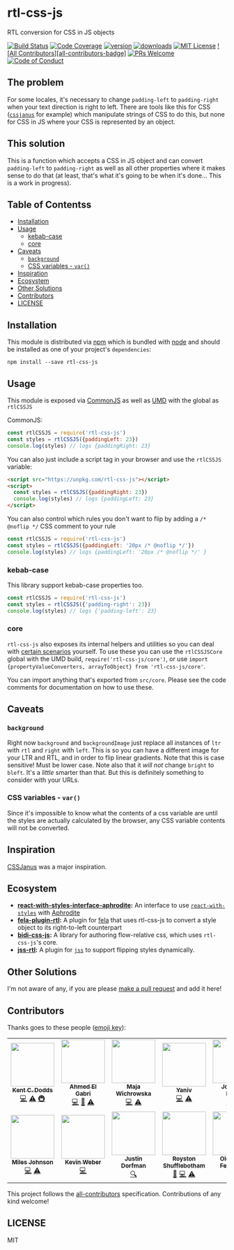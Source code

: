 # rtl-css-js

RTL conversion for CSS in JS objects

<!-- prettier-ignore-start -->
[![Build Status][build-badge]][build]
[![Code Coverage][coverage-badge]][coverage]
[![version][version-badge]][package]
[![downloads][downloads-badge]][npmtrends]
[![MIT License][license-badge]][license]
[![All Contributors][all-contributors-badge]](#contributors-)
[![PRs Welcome][prs-badge]][prs]
[![Code of Conduct][coc-badge]][coc]
<!-- prettier-ignore-end -->

## The problem

For some locales, it's necessary to change `padding-left` to `padding-right`
when your text direction is right to left. There are tools like this for CSS
([`cssjanus`](https://github.com/cssjanus/cssjanus) for example) which
manipulate strings of CSS to do this, but none for CSS in JS where your CSS is
represented by an object.

## This solution

This is a function which accepts a CSS in JS object and can convert
`padding-left` to `padding-right` as well as all other properties where it makes
sense to do that (at least, that's what it's going to be when it's done... This
is a work in progress).

## Table of Contentss

<!-- START doctoc generated TOC please keep comment here to allow auto update -->
<!-- DON'T EDIT THIS SECTION, INSTEAD RE-RUN doctoc TO UPDATE -->

- [Installation](#installation)
- [Usage](#usage)
  - [kebab-case](#kebab-case)
  - [core](#core)
- [Caveats](#caveats)
  - [`background`](#background)
  - [CSS variables - `var()`](#css-variables---var)
- [Inspiration](#inspiration)
- [Ecosystem](#ecosystem)
- [Other Solutions](#other-solutions)
- [Contributors](#contributors)
- [LICENSE](#license)

<!-- END doctoc generated TOC please keep comment here to allow auto update -->

## Installation

This module is distributed via [npm][npm] which is bundled with [node][node] and
should be installed as one of your project's `dependencies`:

```
npm install --save rtl-css-js
```

## Usage

This module is exposed via [CommonJS](http://wiki.commonjs.org/wiki/CommonJS) as
well as [UMD](https://github.com/umdjs/umd) with the global as `rtlCSSJS`

CommonJS:

```javascript
const rtlCSSJS = require('rtl-css-js')
const styles = rtlCSSJS({paddingLeft: 23})
console.log(styles) // logs {paddingRight: 23}
```

You can also just include a script tag in your browser and use the `rtlCSSJS`
variable:

```html
<script src="https://unpkg.com/rtl-css-js"></script>
<script>
  const styles = rtlCSSJS({paddingRight: 23})
  console.log(styles) // logs {paddingLeft: 23}
</script>
```

You can also control which rules you don't want to flip by adding a
`/* @noflip */` CSS comment to your rule

```javascript
const rtlCSSJS = require('rtl-css-js')
const styles = rtlCSSJS({paddingLeft: '20px /* @noflip */'})
console.log(styles) // logs {paddingLeft: '20px /* @noflip */' }
```

### kebab-case

This library support kebab-case properties too.

```javascript
const rtlCSSJS = require('rtl-css-js')
const styles = rtlCSSJS({'padding-right': 23})
console.log(styles) // logs {'padding-left': 23}
```

### core

`rtl-css-js` also exposes its internal helpers and utilities so you can deal
with [certain scenarios](https://github.com/kentcdodds/rtl-css-js/pull/22)
yourself. To use these you can use the `rtlCSSJSCore` global with the UMD build,
`require('rtl-css-js/core')`, or use
`import {propertyValueConverters, arrayToObject} from 'rtl-css-js/core'`.

You can import anything that's exported from `src/core`. Please see the code
comments for documentation on how to use these.

## Caveats

### `background`

Right now `background` and `backgroundImage` just replace all instances of `ltr`
with `rtl` and `right` with `left`. This is so you can have a different image
for your LTR and RTL, and in order to flip linear gradients. Note that this is
case sensitive! Must be lower case. Note also that it _will not_ change `bright`
to `bleft`. It's a _little_ smarter than that. But this is definitely something
to consider with your URLs.

### CSS variables - `var()`

Since it's impossible to know what the contents of a css variable are until the
styles are actually calculated by the browser, any CSS variable contents will
not be converted.

## Inspiration

[CSSJanus](https://github.com/cssjanus/cssjanus) was a major inspiration.

## Ecosystem

- **[react-with-styles-interface-aphrodite](https://github.com/airbnb/react-with-styles-interface-aphrodite):**
  An interface to use
  [`react-with-styles`](https://github.com/airbnb/react-with-styles) with
  [Aphrodite](https://github.com/khan/aphrodite)
- **[fela-plugin-rtl](https://www.npmjs.com/package/fela-plugin-rtl):** A plugin
  for [fela](http://fela.js.org/) that uses rtl-css-js to convert a style object
  to its right-to-left counterpart
- **[bidi-css-js](https://github.com/TxHawks/bidi-css-js):** A library for
  authoring flow-relative css, which uses `rtl-css-js`'s core.
- **[jss-rtl](https://github.com/alitaheri/jss-rtl):** A plugin for
  [`jss`](https://github.com/cssinjs/jss) to support flipping styles
  dynamically.

## Other Solutions

I'm not aware of any, if you are please
[make a pull request](http://makeapullrequest.com) and add it here!

## Contributors

Thanks goes to these people ([emoji key][emojis]):

<!-- ALL-CONTRIBUTORS-LIST:START - Do not remove or modify this section -->
<!-- prettier-ignore-start -->
<!-- markdownlint-disable -->
<table>
  <tr>
    <td align="center"><a href="https://kentcdodds.com"><img src="https://avatars.githubusercontent.com/u/1500684?v=3?s=100" width="100px;" alt=""/><br /><sub><b>Kent C. Dodds</b></sub></a><br /><a href="https://github.com/kentcdodds/rtl-css-js/commits?author=kentcdodds" title="Code">💻</a> <a href="https://github.com/kentcdodds/rtl-css-js/commits?author=kentcdodds" title="Tests">⚠️</a> <a href="#infra-kentcdodds" title="Infrastructure (Hosting, Build-Tools, etc)">🚇</a></td>
    <td align="center"><a href="https://gabri.me"><img src="https://avatars.githubusercontent.com/u/63876?v=3?s=100" width="100px;" alt=""/><br /><sub><b>Ahmed El Gabri</b></sub></a><br /><a href="https://github.com/kentcdodds/rtl-css-js/commits?author=ahmedelgabri" title="Code">💻</a> <a href="https://github.com/kentcdodds/rtl-css-js/commits?author=ahmedelgabri" title="Documentation">📖</a> <a href="https://github.com/kentcdodds/rtl-css-js/commits?author=ahmedelgabri" title="Tests">⚠️</a></td>
    <td align="center"><a href="https://github.com/majapw"><img src="https://avatars1.githubusercontent.com/u/1383861?v=4?s=100" width="100px;" alt=""/><br /><sub><b>Maja Wichrowska</b></sub></a><br /><a href="https://github.com/kentcdodds/rtl-css-js/commits?author=majapw" title="Code">💻</a> <a href="https://github.com/kentcdodds/rtl-css-js/commits?author=majapw" title="Tests">⚠️</a></td>
    <td align="center"><a href="https://github.com/yzimet"><img src="https://avatars2.githubusercontent.com/u/6600720?v=4?s=100" width="100px;" alt=""/><br /><sub><b>Yaniv</b></sub></a><br /><a href="https://github.com/kentcdodds/rtl-css-js/commits?author=yzimet" title="Code">💻</a> <a href="https://github.com/kentcdodds/rtl-css-js/commits?author=yzimet" title="Tests">⚠️</a></td>
    <td align="center"><a href="https://github.com/TxHawks"><img src="https://avatars2.githubusercontent.com/u/5658514?v=4?s=100" width="100px;" alt=""/><br /><sub><b>Jonathan Pollak</b></sub></a><br /><a href="https://github.com/kentcdodds/rtl-css-js/commits?author=TxHawks" title="Code">💻</a> <a href="https://github.com/kentcdodds/rtl-css-js/commits?author=TxHawks" title="Tests">⚠️</a></td>
    <td align="center"><a href="https://github.com/alitaheri"><img src="https://avatars1.githubusercontent.com/u/8528759?v=4?s=100" width="100px;" alt=""/><br /><sub><b>Ali Taheri Moghaddar</b></sub></a><br /><a href="https://github.com/kentcdodds/rtl-css-js/commits?author=alitaheri" title="Code">💻</a> <a href="https://github.com/kentcdodds/rtl-css-js/commits?author=alitaheri" title="Documentation">📖</a> <a href="https://github.com/kentcdodds/rtl-css-js/commits?author=alitaheri" title="Tests">⚠️</a></td>
    <td align="center"><a href="https://github.com/garrettberg"><img src="https://avatars0.githubusercontent.com/u/844459?v=4?s=100" width="100px;" alt=""/><br /><sub><b>garrettberg</b></sub></a><br /><a href="https://github.com/kentcdodds/rtl-css-js/commits?author=garrettberg" title="Code">💻</a> <a href="https://github.com/kentcdodds/rtl-css-js/commits?author=garrettberg" title="Tests">⚠️</a></td>
  </tr>
  <tr>
    <td align="center"><a href="http://milesj.me"><img src="https://avatars2.githubusercontent.com/u/143744?v=4?s=100" width="100px;" alt=""/><br /><sub><b>Miles Johnson</b></sub></a><br /><a href="https://github.com/kentcdodds/rtl-css-js/commits?author=milesj" title="Code">💻</a> <a href="https://github.com/kentcdodds/rtl-css-js/commits?author=milesj" title="Tests">⚠️</a></td>
    <td align="center"><a href="https://www.kweber.com"><img src="https://avatars1.githubusercontent.com/u/2785791?v=4?s=100" width="100px;" alt=""/><br /><sub><b>Kevin Weber</b></sub></a><br /><a href="https://github.com/kentcdodds/rtl-css-js/commits?author=kevinweber" title="Code">💻</a></td>
    <td align="center"><a href="https://stackshare.io/jdorfman/decisions"><img src="https://avatars1.githubusercontent.com/u/398230?v=4?s=100" width="100px;" alt=""/><br /><sub><b>Justin Dorfman</b></sub></a><br /><a href="#fundingFinding-jdorfman" title="Funding Finding">🔍</a></td>
    <td align="center"><a href="https://github.com/RoystonS"><img src="https://avatars0.githubusercontent.com/u/19773?v=4?s=100" width="100px;" alt=""/><br /><sub><b>Royston Shufflebotham</b></sub></a><br /><a href="https://github.com/kentcdodds/rtl-css-js/issues?q=author%3ARoystonS" title="Bug reports">🐛</a> <a href="https://github.com/kentcdodds/rtl-css-js/commits?author=RoystonS" title="Code">💻</a> <a href="https://github.com/kentcdodds/rtl-css-js/commits?author=RoystonS" title="Tests">⚠️</a></td>
    <td align="center"><a href="https://twitter.com/layershifter"><img src="https://avatars.githubusercontent.com/u/14183168?v=4?s=100" width="100px;" alt=""/><br /><sub><b>Oleksandr Fediashov</b></sub></a><br /><a href="https://github.com/kentcdodds/rtl-css-js/commits?author=layershifter" title="Code">💻</a></td>
    <td align="center"><a href="https://github.com/ling1726"><img src="https://avatars.githubusercontent.com/u/20744592?v=4?s=100" width="100px;" alt=""/><br /><sub><b>Lingfan Gao</b></sub></a><br /><a href="https://github.com/kentcdodds/rtl-css-js/commits?author=ling1726" title="Code">💻</a> <a href="https://github.com/kentcdodds/rtl-css-js/commits?author=ling1726" title="Tests">⚠️</a></td>
  </tr>
</table>

<!-- markdownlint-restore -->
<!-- prettier-ignore-end -->

<!-- ALL-CONTRIBUTORS-LIST:END -->

This project follows the [all-contributors][all-contributors] specification.
Contributions of any kind welcome!

## LICENSE

MIT

<!-- prettier-ignore-start -->
[npm]: https://www.npmjs.com/
[node]: https://nodejs.org
[build-badge]: https://img.shields.io/github/workflow/status/kentcdodds/rtl-css-js/validate?logo=github&style=flat-square
[build]: https://github.com/kentcdodds/rtl-css-js/actions?query=workflow%3Avalidate
[coverage-badge]: https://img.shields.io/codecov/c/github/kentcdodds/rtl-css-js.svg?style=flat-square
[coverage]: https://codecov.io/github/kentcdodds/rtl-css-js
[version-badge]: https://img.shields.io/npm/v/rtl-css-js.svg?style=flat-square
[package]: https://www.npmjs.com/package/rtl-css-js
[downloads-badge]: https://img.shields.io/npm/dm/mdx-bundler.svg?style=flat-square
[npmtrends]: https://www.npmtrends.com/mdx-bundler
[license-badge]: https://img.shields.io/npm/l/rtl-css-js.svg?style=flat-square
[license]: https://github.com/kentcdodds/rtl-css-js/blob/main/other/LICENSE
[prs-badge]: https://img.shields.io/badge/PRs-welcome-brightgreen.svg?style=flat-square
[prs]: http://makeapullrequest.com
[coc-badge]: https://img.shields.io/badge/code%20of-conduct-ff69b4.svg?style=flat-square
[coc]: https://github.com/kentcdodds/rtl-css-js/blob/main/other/CODE_OF_CONDUCT.md
[emojis]: https://github.com/kentcdodds/all-contributors#emoji-key
[all-contributors]: https://github.com/kentcdodds/all-contributors
<!-- prettier-ignore-end -->
